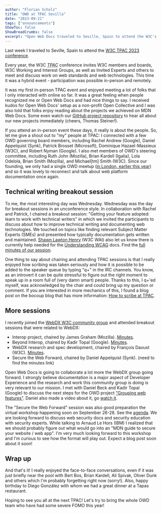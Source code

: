 ```yaml
---
author: "Florian Scholz"
title: "OWD at TPAC Sevilla"
date: "2023-09-21"
tags: ["announcements"]
ShowToc: false
ShowBreadCrumbs: false
excerpt: "Open Web Docs traveled to Seville, Spain to attend the W3C's annual TPAC conference."
---
```


Last week I traveled to Seville, Spain to attend the [W3C TPAC 2023 conference](https://www.w3.org/2023/09/TPAC/).

Every year, the W3C <dfn id="tpac"><abbr title="Technical Plenary and Advisory Committee">TPAC</abbr></dfn> conference invites W3C members and boards, W3C Working and Interest Groups, as well as Invited Experts and others to meet and discuss work on web standards and web technologies. This time it was a hybrid event - participation was possible in-person and remotely.

It was my first in-person TPAC event and enjoyed meeting a lot of folks that I only interacted with online so far. It was a great feeling when people recognized me or Open Web Docs and had nice things to say.
I received kudos for Open Web Docs' setup as a non-profit Open Collective and I was also told that folks enjoy reading about the projects we achieved on MDN Web Docs. Some even watch our [GitHub project repository](https://github.com/openwebdocs/project) to hear all about our new projects immediately (cheers, Thomas Steiner!).

If you attend an in-person event these days, it really is about the people. So, let me give a shout out to "my" people at TPAC: I connected with a few OWD governing board members, including Rachel Andrew (Google), Daniel Appelquist (Synk), Patrick Brosset (Microsoft), Dominique Hazael-Massieux (W3C), and Robert Nyman (Google). I also met members of OWD's steering committee, including Ruth John (Mozilla), Brian Kardell (Igalia), Lola Odelola, Brian Smith (Mozilla), and Michael[tm] Smith (W3C).
Since our founding, we only had a single OWD meetup ([in London, earlier this year](https://openwebdocs.org/content/posts/london-meetup/)) and so it was lovely to reconnect and talk about web platform documentation once again.

## Technical writing breakout session

To me, the most interesting day was Wednesday. Wednesday was the day for breakout sessions in an unconference style. In collaboration with Rachel and Patrick, I chaired a breakout session: "Getting your feature adopted: learn to work with technical writers" in which we invited the participants to discuss about how to improve technical writing and documenting web technologies. We touched on topics like finding relevant Subject Matter Experts (SMEs) and presented how typically documentation gets written and maintained. [Shawn Lawton Henry](https://www.w3.org/People/Shawn/) (W3C WAI) also let us know there is currently help needed for the [Understanding WCAG](https://www.w3.org/WAI/WCAG22/Understanding/) docs. Find the [full minutes of our session](https://docs.google.com/document/d/1pNHLKwPs0nZ5KCY_cV05unjnL1iHKlb7CW2CQwbGGrs/edit).

One thing to say about chairing and attending TPAC sessions is that I really enjoyed how scribing was taken seriously and how it is possible to be added to the speaker queue by typing "q+" in the IRC channels. You know, as an introvert it can be quite stressful to figure out the right moment to speak up in a room full of (very damn smart) people. Thanks to this, I q+'ed myself, was acknowledged by the chair and could bring up my question or comment. If you are interested in more mechanics of this, I found a blog post on the bocoup blog that has more information: [How to scribe at TPAC](https://bocoup.com/blog/how-to-scribe-at-tpac).

## More sessions

I recently joined the [WebDX W3C community group](https://www.w3.org/community/webdx/) and attended breakout sessions that were related to WebDX:

- Interop project, chaired by James Graham (Mozilla). [Minutes](https://www.w3.org/2023/09/13-interop-minutes.html).
- Beyond Interop, chaired by Kadir Topal (Google). [Minutes](https://www.w3.org/2023/09/13-beyond-interop-minutes.html).
- WebDX research and spec development, chaired by François Daoust (W3C). [Minutes](https://www.w3.org/2023/09/13-webdx-minutes.html).
- Secure the Web Forward, chaired by Daniel Appelquist (Synk). (need to find the minutes link)

Open Web Docs is going to collaborate a lot more the WebDX group going forward. I strongly believe documentation is a major aspect of Developer Experience and the research and work this community group is doing is very relevant to our mission. I met with Daniel Beck and Kadir Topal (Google) to discuss the next steps for the OWD project ["Grouping web features"](https://github.com/openwebdocs/project/issues/169). Daniel also made a video about it, go [watch it](https://www.w3.org/2023/09/TPAC/demos/web-features.html).

The "Secure the Web Forward" session was also good preparation the virtual workshop happening soon on September 26-28. See the [agenda](https://www.w3.org/2023/03/secure-the-web-forward/agenda.html). We are looking forward to discuss web security docs and security education with security experts. While talking to Arnaud Le Hors (IBM) I realized that we should probably figure out what would go into an "MDN guide to secure your website / web app". I'm very much looking forward to this workshop and I'm curious to see how the format will play out. Expect a blog post soon about it soon!

## Wrap up

And that's it! I really enjoyed the face-to-face conversations, even if it was just briefly near the pool with Bert Bos, Brian Kardell, Ali Spivak, Oliver Dunk and others which I'm probably forgetting right now (sorry!). Also, happy birthday to Diego González with whom we had a great dinner at a Tapas restaurant.

Hoping to see you all at the next TPAC! Let's try to bring the whole OWD team who have had some severe FOMO this year!
